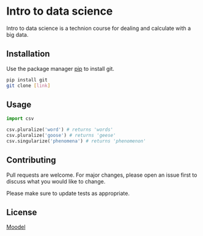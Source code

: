 # Intro to data science

Intro to data science is a technion course for dealing and calculate with a big data.

## Installation

Use the package manager [pip](https://pip.pypa.io/en/stable/) to install git.

```bash
pip install git
git clone [link]
```

## Usage

```python
import csv

csv.pluralize('word') # returns 'words'
csv.pluralize('goose') # returns 'geese'
csv.singularize('phenomena') # returns 'phenomenon'
```

## Contributing
Pull requests are welcome. For major changes, please open an issue first to discuss what you would like to change.

Please make sure to update tests as appropriate.

## License
[Moodel](https://moodle.technion.ac.il/)
